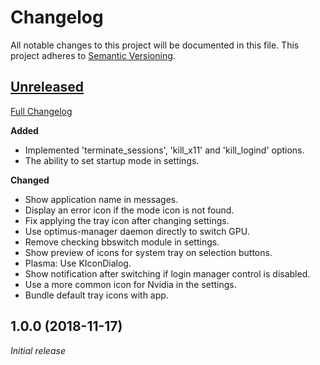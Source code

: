 # Changelog

All notable changes to this project will be documented in this file. This project adheres to [Semantic Versioning](http://semver.org/spec/v2.0.0.html).

## [Unreleased](https://github.com/Shatur95/optimus-manager-qt/tree/HEAD)

[Full Changelog](https://github.com/Shatur95/optimus-manager-qt/compare/1.0.0...HEAD)

**Added**

-   Implemented 'terminate_sessions', 'kill_x11' and 'kill_logind' options.
-   The ability to set startup mode in settings.

**Changed**

-   Show application name in messages.
-   Display an error icon if the mode icon is not found.
-   Fix applying the tray icon after changing settings.
-   Use optimus-manager daemon directly to switch GPU.
-   Remove checking bbswitch module in settings.
-   Show preview of icons for system tray on selection buttons.
-   Plasma: Use KIconDialog.
-   Show notification after switching if login manager control is disabled.
-   Use a more common icon for Nvidia in the settings.
-   Bundle default tray icons with app.

## 1.0.0 (2018-11-17)

_Initial release_
